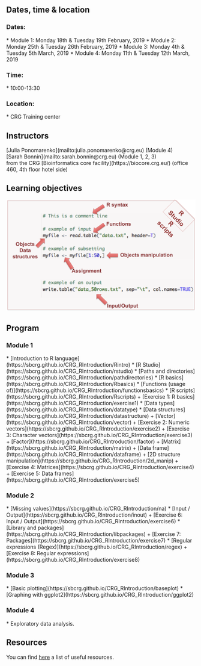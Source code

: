 <h2>Dates, time & location</h2>

<h3>Dates:</h3>
* Module 1: Monday 18th & Tuesday 19th February, 2019
* Module 2: Monday 25th & Tuesday 26th February, 2019
* Module 3: Monday 4th & Tuesday 5th March, 2019
* Module 4: Monday 11th & Tuesday 12th March, 2019

<h3>Time:</h3>
* 10:00-13:30 <br>

<h3>Location:</h3>
* CRG Training center

<h2> Instructors </h2>
[Julia Ponomarenko](mailto:julia.ponomarenko@crg.eu) (Module 4)<br>
[Sarah Bonnin](mailto:sarah.bonnin@crg.eu) (Module 1, 2, 3)<br>
from the CRG [Bioinformatics core facility](https://biocore.crg.eu/) (office 460, 4th floor hotel side)

<h2>Learning objectives</h2>
<a href="https://sbcrg.github.io/CRG_RIntroduction/images/learningobjectives.png"><img src="images/learningobjectives.png"  width="600"/></a>

<h2> Program </h2>

<h3>Module 1</h3>
* [Introduction to R language](https://sbcrg.github.io/CRG_RIntroduction/Rintro)
* [R Studio](https://sbcrg.github.io/CRG_RIntroduction/rstudio)
* [Paths and directories](https://sbcrg.github.io/CRG_RIntroduction/pathdirectories)
* [R basics](https://sbcrg.github.io/CRG_RIntroduction/Rbasics)
* [Functions (usage of)](https://sbcrg.github.io/CRG_RIntroduction/functionsbasics)
* [R scripts](https://sbcrg.github.io/CRG_RIntroduction/Rscripts)
	+ [Exercise 1: R basics](https://sbcrg.github.io/CRG_RIntroduction/exercise1)
* [Data types](https://sbcrg.github.io/CRG_RIntroduction/datatype)
* [Data structures](https://sbcrg.github.io/CRG_RIntroduction/datastructure)
  + [Vector](https://sbcrg.github.io/CRG_RIntroduction/vector)
	+ [Exercise 2: Numeric vectors](https://sbcrg.github.io/CRG_RIntroduction/exercise2)
	+ [Exercise 3: Character vectors](https://sbcrg.github.io/CRG_RIntroduction/exercise3)
  + [Factor](https://sbcrg.github.io/CRG_RIntroduction/factor)
  + [Matrix](https://sbcrg.github.io/CRG_RIntroduction/matrix)
  + [Data frame](https://sbcrg.github.io/CRG_RIntroduction/dataframe)
  + [2D structure manipulation](https://sbcrg.github.io/CRG_RIntroduction/2d_manip)
	+ [Exercise 4: Matrices](https://sbcrg.github.io/CRG_RIntroduction/exercise4)
	+ [Exercise 5: Data frames](https://sbcrg.github.io/CRG_RIntroduction/exercise5)
<h3>Module 2</h3>
* [Missing values](https://sbcrg.github.io/CRG_RIntroduction/na)
* [Input / Output](https://sbcrg.github.io/CRG_RIntroduction/inout)
	+ [Exercise 6: Input / Output](https://sbcrg.github.io/CRG_RIntroduction/exercise6)
* [Library and packages](https://sbcrg.github.io/CRG_RIntroduction/libpackages)
	+ [Exercise 7: Packages](https://sbcrg.github.io/CRG_RIntroduction/exercise7)
* [Regular expressions (Regex)](https://sbcrg.github.io/CRG_RIntroduction/regex)
	+ [Exercise 8: Regular expressions](https://sbcrg.github.io/CRG_RIntroduction/exercise8)

<h3>Module 3</h3>
* [Basic plotting](https://sbcrg.github.io/CRG_RIntroduction/baseplot)
* [Graphing with ggplot2](https://sbcrg.github.io/CRG_RIntroduction/ggplot2)

<h3>Module 4</h3>
* Exploratory data analysis.

<h2>Resources</h2>

You can find [here](https://sbcrg.github.io/CRG_RIntroduction/resources) a list of useful resources.


